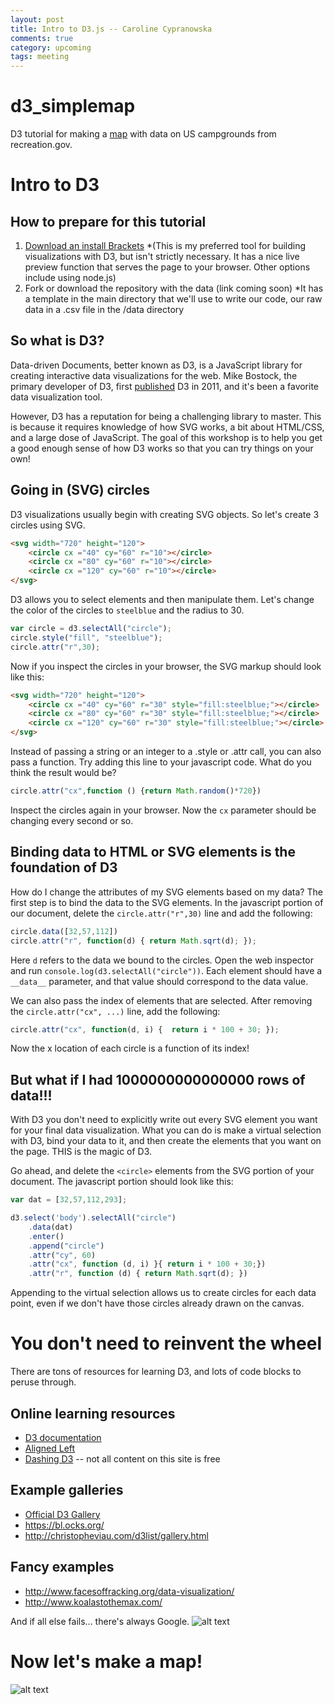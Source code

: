 ```yaml
---
layout: post
title: Intro to D3.js -- Caroline Cypranowska
comments: true
category: upcoming
tags: meeting
---
```


# d3_simplemap

D3 tutorial for making a [map](https://bl.ocks.org/cypranowska/b17359016fd22b81914fd2031cb301f0) with data on US campgrounds from recreation.gov.

# Intro to D3

## How to prepare for this tutorial

1. [Download an install Brackets](http://brackets.io/)
    *(This is my preferred tool for building visualizations with D3, but isn't strictly necessary. It has a nice live preview function that serves the page to your browser. Other options include using node.js)
2. Fork or download the repository with the data (link coming soon)
    *It has a template in the main directory that we'll use to write our code, our raw data in a .csv file in the /data directory
    
## So what is D3?

Data-driven Documents, better known as D3, is a JavaScript library for creating interactive data visualizations for the web. Mike Bostock, the primary developer of D3, first [published](http://vis.stanford.edu/files/2011-D3-InfoVis.pdf) D3 in 2011, and it's been a favorite data visualization tool.

However, D3 has a reputation for being a challenging library to master. This is because it requires knowledge of how SVG works, a bit about HTML/CSS, and a large dose of JavaScript. The goal of this workshop is to help you get a good enough sense of how D3 works so that you can try things on your own!

## Going in (SVG) circles

D3 visualizations usually begin with creating SVG objects. So let's create 3 circles using SVG.

```HTML
<svg width="720" height="120">
    <circle cx ="40" cy="60" r="10"></circle>
    <circle cx ="80" cy="60" r="10"></circle>
    <circle cx ="120" cy="60" r="10"></circle>
</svg>
```

D3 allows you to select elements and then manipulate them. Let's change the color of the circles to `steelblue` and the radius to 30.

```javascript
var circle = d3.selectAll("circle");
circle.style("fill", "steelblue");
circle.attr("r",30);
```

Now if you inspect the circles in your browser, the SVG markup should look like this:

```HTML
<svg width="720" height="120">
    <circle cx ="40" cy="60" r="30" style="fill:steelblue;"></circle>
    <circle cx ="80" cy="60" r="30" style="fill:steelblue;"></circle>
    <circle cx ="120" cy="60" r="30" style="fill:steelblue;"></circle>
</svg>
```

Instead of passing a string or an integer to a .style or .attr call, you can also pass a function. Try adding this line to your javascript code. What do you think the result would be?

```javascript
circle.attr("cx",function () {return Math.random()*720})
```

Inspect the circles again in your browser. Now the `cx` parameter should be changing every second or so.

## Binding data to HTML or SVG elements is the foundation of D3

How do I change the attributes of my SVG elements based on my data? The first step is to bind the data to the SVG elements. In the javascript portion of our document, delete the `circle.attr("r",30)` line and add the following:

```javascript
circle.data([32,57,112])
circle.attr("r", function(d) { return Math.sqrt(d); });
```

Here `d` refers to the data we bound to the circles. Open the web inspector and run `console.log(d3.selectAll("circle"))`. Each element should have a `__data__` parameter, and that value should correspond to the data value. 

We can also pass the index of elements that are selected. After removing the `circle.attr("cx", ...)` line, add the following:

```javascript
circle.attr("cx", function(d, i) {  return i * 100 + 30; });
```
Now the x location of each circle is a function of its index!

## But what if I had 1000000000000000 rows of data!!!

With D3 you don't need to explicitly write out every SVG element you want for your final data visualization. What you can do is make a virtual selection with D3, bind your data to it, and then create the elements that you want on the page. THIS is the magic of D3. 

Go ahead, and delete the `<circle>` elements from the SVG portion of your document. The javascript portion should look like this:

```javascript
var dat = [32,57,112,293];

d3.select('body').selectAll("circle")
    .data(dat)
    .enter()
    .append("circle")
    .attr("cy", 60)
    .attr("cx", function (d, i) }{ return i * 100 + 30;})
    .attr("r", function (d) { return Math.sqrt(d); })
```
Appending to the virtual selection allows us to create circles for each data point, even if we don't have those circles already drawn on the canvas.

# You don't need to reinvent the wheel

There are tons of resources for learning D3, and lots of code blocks to peruse through. 

## Online learning resources
  * [D3 documentation](https://github.com/d3/d3/wiki/Tutorials)
  * [Aligned Left](http://alignedleft.com/tutorials/d3)
  * [Dashing D3](https://www.dashingd3js.com/) -- not all content on this site is free
  
## Example galleries
  * [Official D3 Gallery](https://github.com/d3/d3/wiki/Gallery)
  * https://bl.ocks.org/ 
  * http://christopheviau.com/d3list/gallery.html
  
## Fancy examples
  * http://www.facesoffracking.org/data-visualization/
  * http://www.koalastothemax.com/
  
And if all else fails... there's always Google.
![alt text](https://xkcd.com/979/)

# Now let's make a map!

![alt text](https://xkcd.com/977/)

